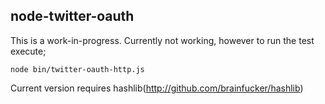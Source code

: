 ## node-twitter-oauth

This is a work-in-progress. Currently not working, however to run the test execute;

    node bin/twitter-oauth-http.js
    
Current version requires hashlib(http://github.com/brainfucker/hashlib)
